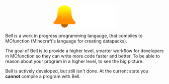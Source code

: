 <p align="center">
    <img src="assets/Bell logo + wordmark (white).svg" width="199" height="71">
</p>

Bell is a work in progress programming langauge, that compiles to MCfunction (Minecraft's language for creating datapacks).

The goal of Bell is to provide a higher level, smarter workflow for developers in MCfunction so they can write more code faster and better. To be able to reason about your program in a higher level, to see the big picture.

Bell is actively developed, but still isn't done. At the current state you **cannot** compile a program with Bell.
